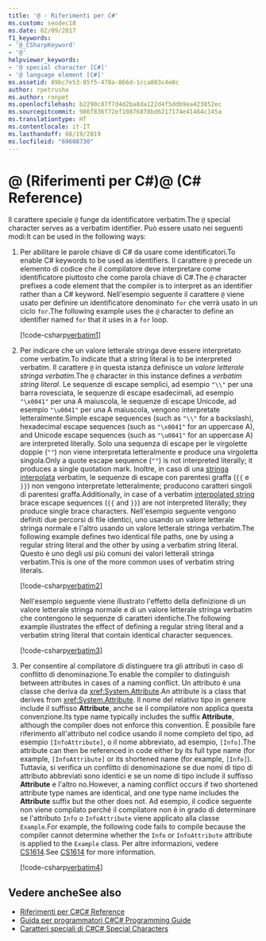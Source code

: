 ```yaml
---
title: '@ - Riferimenti per C#'
ms.custom: seodec18
ms.date: 02/09/2017
f1_keywords:
- '@_CSharpKeyword'
- '@'
helpviewer_keywords:
- '@ special character [C#]'
- '@ language element [C#]'
ms.assetid: 89bc7e53-85f5-478a-866d-1cca003c4e8c
author: rpetrusha
ms.author: ronpet
ms.openlocfilehash: b2290c87f7d4d2ba8da122d4f5ddb9ea423852ec
ms.sourcegitcommit: 986f836f72ef10876878bd6217174e41464c145a
ms.translationtype: HT
ms.contentlocale: it-IT
ms.lasthandoff: 08/19/2019
ms.locfileid: "69608730"
---
```

# <a name="-c-reference"></a><span data-ttu-id="17d0c-102">@ (Riferimenti per C#)</span><span class="sxs-lookup"><span data-stu-id="17d0c-102">@ (C# Reference)</span></span>

<span data-ttu-id="17d0c-103">Il carattere speciale `@` funge da identificatore verbatim.</span><span class="sxs-lookup"><span data-stu-id="17d0c-103">The `@` special character serves as a verbatim identifier.</span></span> <span data-ttu-id="17d0c-104">Può essere usato nei seguenti modi:</span><span class="sxs-lookup"><span data-stu-id="17d0c-104">It can be used in the following ways:</span></span>

1. <span data-ttu-id="17d0c-105">Per abilitare le parole chiave di C# da usare come identificatori.</span><span class="sxs-lookup"><span data-stu-id="17d0c-105">To enable C# keywords to be used as identifiers.</span></span> <span data-ttu-id="17d0c-106">Il carattere `@` precede un elemento di codice che il compilatore deve interpretare come identificatore piuttosto che come parola chiave di C#.</span><span class="sxs-lookup"><span data-stu-id="17d0c-106">The `@` character prefixes a code element that the compiler is to interpret as an identifier rather than a C# keyword.</span></span> <span data-ttu-id="17d0c-107">Nell'esempio seguente il carattere `@` viene usato per definire un identificatore denominato `for` che verrà usato in un ciclo `for`.</span><span class="sxs-lookup"><span data-stu-id="17d0c-107">The following example uses the `@` character to define an identifier named `for` that it uses in a `for` loop.</span></span>

   [!code-csharp[verbatim1](../../../../samples/snippets/csharp/language-reference/keywords/verbatim1.cs#1)]

1. <span data-ttu-id="17d0c-108">Per indicare che un valore letterale stringa deve essere interpretato come verbatim.</span><span class="sxs-lookup"><span data-stu-id="17d0c-108">To indicate that a string literal is to be interpreted verbatim.</span></span> <span data-ttu-id="17d0c-109">Il carattere `@` in questa istanza definisce un *valore letterale stringa verbatim*.</span><span class="sxs-lookup"><span data-stu-id="17d0c-109">The `@` character in this instance defines a *verbatim string literal*.</span></span> <span data-ttu-id="17d0c-110">Le sequenze di escape semplici, ad esempio `"\\"` per una barra rovesciata, le sequenze di escape esadecimali, ad esempio `"\x0041"` per una A maiuscola, le sequenze di escape Unicode, ad esempio `"\u0041"` per una A maiuscola, vengono interpretate letteralmente.</span><span class="sxs-lookup"><span data-stu-id="17d0c-110">Simple escape sequences (such as `"\\"` for a backslash), hexadecimal escape sequences (such as `"\x0041"` for an uppercase A), and Unicode escape sequences (such as `"\u0041"` for an uppercase A) are interpreted literally.</span></span> <span data-ttu-id="17d0c-111">Solo una sequenza di escape per le virgolette doppie (`""`) non viene interpretata letteralmente e produce una virgoletta singola.</span><span class="sxs-lookup"><span data-stu-id="17d0c-111">Only a quote escape sequence (`""`) is not interpreted literally; it produces a single quotation mark.</span></span> <span data-ttu-id="17d0c-112">Inoltre, in caso di una [stringa interpolata](interpolated.md) verbatim, le sequenze di escape con parentesi graffa (`{{` e `}}`) non vengono interpretate letteralmente; producono caratteri singoli di parentesi graffa.</span><span class="sxs-lookup"><span data-stu-id="17d0c-112">Additionally, in case of a verbatim [interpolated string](interpolated.md) brace escape sequences (`{{` and `}}`) are not interpreted literally; they produce single brace characters.</span></span> <span data-ttu-id="17d0c-113">Nell'esempio seguente vengono definiti due percorsi di file identici, uno usando un valore letterale stringa normale e l'altro usando un valore letterale stringa verbatim.</span><span class="sxs-lookup"><span data-stu-id="17d0c-113">The following example defines two identical file paths, one by using a regular string literal and the other by using a verbatim string literal.</span></span> <span data-ttu-id="17d0c-114">Questo è uno degli usi più comuni dei valori letterali stringa verbatim.</span><span class="sxs-lookup"><span data-stu-id="17d0c-114">This is one of the more common uses of verbatim string literals.</span></span>

   [!code-csharp[verbatim2](../../../../samples/snippets/csharp/language-reference/keywords/verbatim1.cs#2)]

   <span data-ttu-id="17d0c-115">Nell'esempio seguente viene illustrato l'effetto della definizione di un valore letterale stringa normale e di un valore letterale stringa verbatim che contengono le sequenze di caratteri identiche.</span><span class="sxs-lookup"><span data-stu-id="17d0c-115">The following example illustrates the effect of defining a regular string literal and a verbatim string literal that contain identical character sequences.</span></span>

   [!code-csharp[verbatim3](../../../../samples/snippets/csharp/language-reference/keywords/verbatim1.cs#3)]

1. <span data-ttu-id="17d0c-116">Per consentire al compilatore di distinguere tra gli attributi in caso di conflitto di denominazione.</span><span class="sxs-lookup"><span data-stu-id="17d0c-116">To enable the compiler to distinguish between attributes in cases of a naming conflict.</span></span> <span data-ttu-id="17d0c-117">Un attributo è una classe che deriva da <xref:System.Attribute>.</span><span class="sxs-lookup"><span data-stu-id="17d0c-117">An attribute is a class that derives from <xref:System.Attribute>.</span></span> <span data-ttu-id="17d0c-118">Il nome del relativo tipo in genere include il suffisso **Attribute**, anche se il compilatore non applica questa convenzione.</span><span class="sxs-lookup"><span data-stu-id="17d0c-118">Its type name typically includes the suffix **Attribute**, although the compiler does not enforce this convention.</span></span> <span data-ttu-id="17d0c-119">È possibile fare riferimento all'attributo nel codice usando il nome completo del tipo, ad esempio `[InfoAttribute]`, o il nome abbreviato, ad esempio, `[Info]`.</span><span class="sxs-lookup"><span data-stu-id="17d0c-119">The attribute can then be referenced in code either by its full type name (for example, `[InfoAttribute]` or its shortened name (for example, `[Info]`).</span></span> <span data-ttu-id="17d0c-120">Tuttavia, si verifica un conflitto di denominazione se due nomi di tipo di attributo abbreviati sono identici e se un nome di tipo include il suffisso **Attribute** e l'altro no.</span><span class="sxs-lookup"><span data-stu-id="17d0c-120">However, a naming conflict occurs if two shortened attribute type names are identical, and one type name includes the **Attribute** suffix but the other does not.</span></span> <span data-ttu-id="17d0c-121">Ad esempio, il codice seguente non viene compilato perché il compilatore non è in grado di determinare se l'attributo `Info` o `InfoAttribute` viene applicato alla classe `Example`.</span><span class="sxs-lookup"><span data-stu-id="17d0c-121">For example, the following code fails to compile because the compiler cannot determine whether the `Info` or `InfoAttribute` attribute is applied to the `Example` class.</span></span> <span data-ttu-id="17d0c-122">Per altre informazioni, vedere [CS1614](../compiler-messages/cs1614.md).</span><span class="sxs-lookup"><span data-stu-id="17d0c-122">See [CS1614](../compiler-messages/cs1614.md) for more information.</span></span>

   [!code-csharp[verbatim4](../../../../samples/snippets/csharp/language-reference/keywords/verbatim2.cs#1)]

## <a name="see-also"></a><span data-ttu-id="17d0c-123">Vedere anche</span><span class="sxs-lookup"><span data-stu-id="17d0c-123">See also</span></span>

- [<span data-ttu-id="17d0c-124">Riferimenti per C#</span><span class="sxs-lookup"><span data-stu-id="17d0c-124">C# Reference</span></span>](../index.md)
- [<span data-ttu-id="17d0c-125">Guida per programmatori C#</span><span class="sxs-lookup"><span data-stu-id="17d0c-125">C# Programming Guide</span></span>](../../programming-guide/index.md)
- [<span data-ttu-id="17d0c-126">Caratteri speciali di C#</span><span class="sxs-lookup"><span data-stu-id="17d0c-126">C# Special Characters</span></span>](./index.md)
